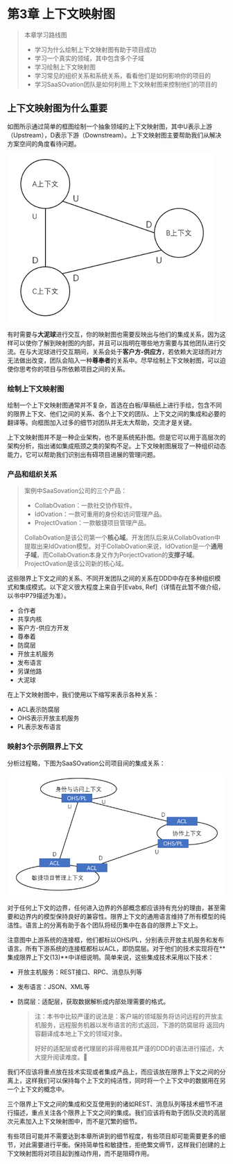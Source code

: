 # 第3章 上下文映射图



> 本章学习路线图
>
> - 学习为什么绘制上下文映射图有助于项目成功
> - 学习一个真实的领域，其中包含多个子域
> - 学习绘制上下文映射图
> - 学习常见的组织关系和系统关系，看看他们是如何影响你的项目的
> - 学习SaaSOvation团队是如何利用上下文映射图来控制他们的项目的



## 上下文映射图为什么重要

如图所示通过简单的框图绘制一个抽象领域的上下文映射图，其中U表示上游（Upstream），D表示下游（Downstream）。上下文映射图主要帮助我们从解决方案空间的角度看待问题。

<img src="实现领域驱动设计03.assets/上下文映射图示例.png" alt="上下文映射图示例" style="zoom:80%;" />

有时需要与**大泥球**进行交互，你的映射图也需要反映出与他们的集成关系，因为这样可以使你了解到映射图的内部，并且可以指明在哪些地方需要与其他团队进行交流。在与大泥球进行交互期间，关系会处于**客户方-供应方**，若依赖大泥球而对方无法做出改变，团队会陷入一种**尊奉者**的关系中。尽早绘制上下文映射图，可以迫使你思考你的项目与所依赖项目之间的关系。





### 绘制上下文映射图

绘制一个上下文映射图通常并不复杂，首选在白板/草稿纸上进行手绘，包含不同的限界上下文、他们之间的关系、各个上下文的团队、上下文之间的集成和必要的翻译等。向框图加入过多的细节对团队并无太大帮助，交流才是关键。

上下文映射图并不是一种企业架构，也不是系统拓扑图。但是它可以用于高层次的架构分析，指出诸如集成瓶颈之类的架构不足。上下文映射图展现了一种组织动态能力，它可以帮助我们识别出有碍项目进展的管理问题。



### 产品和组织关系

> 案例中SaaSovation公司的三个产品：
>
> - CollabOvation：一款社交协作软件。
> - IdOvation：一款可重用的身份和访问管理产品。
> - ProjectOvation：一款敏捷项目管理产品。
>
> CollabOvation是该公司第一个**核心域**。开发团队后来从CollabOvation中提取出来IdOvation模型。对于CollabOvation来说，IdOvation是一个**通用子域**，而CollabOvation本身又作为PorjectOvation的**支撑子域**。ProjectOvation是该公司新的核心域。            

这些限界上下文之间的关系、不同开发团队之间的关系在DDD中存在多种组织模式和集成模式。以下定义很大程度上来自于[Evabs, Ref]（详情在此暂不做介绍，以书中P79描述为准）。

- 合作者
- 共享内核
- 客户方-供应方开发
- 尊奉着
- 防腐层
- 开放主机服务
- 发布语言
- 另谋他路
- 大泥球

在上下文映射图中，我们使用以下缩写来表示各种关系：

- ACL表示防腐层
- OHS表示开放主机服务
- PL表示发布语言



### 映射3个示例限界上下文

分析过程略，下图为SaaSOvation公司项目间的集成关系：

<img src="实现领域驱动设计03.assets/SaaSOvation公司项目间的集成关系.png" alt="SaaSOvation公司项目间的集成关系" style="zoom:80%;" />

对于任何上下文的边界，任何进入边界的外部概念都应该持有充分的理由，甚至需要和边界内的模型保持良好的兼容性。限界上下文的通用语言维持了所有模型的纯洁性。语言上的分离有助于各个团队将经历集中在各自的限界上下文上。

注意图中上游系统的连接框，他们都标以OHS/PL，分别表示开放主机服务和发布语言。所有下游系统的连接框都标以ACL，即防腐层。对于他们的技术实现将在**集成限界上下文(13)**中详细说明。简单来说，这些集成技术采用以下技术：

- 开放主机服务：REST接口、RPC、消息队列等

- 发布语言：JSON、XML等

- 防腐层：适配层，获取数据解析成内部处理需要的格式。

  > 注：本书中比较严谨的说法是：客户端的领域服务将访问远程的开放主机服务，远程服务机器以发布语言的形式返回，下游的防腐层将 返回内容翻译成本地上下文的领域对象。
  >
  > 好好的适配层或者代理层的非得用极其严谨的DDD的语法进行描述，大大提升阅读难度。💩

我们不应该将重点放在技术实现或者集成产品上，而应该放在限界上下文之间的分离上，这样我们可以保持每个上下文的纯洁性，同时将一个上下文中的数据用在另一个上下文的概念中。

三个限界上下文之间的集成和交互使用到的诸如REST、消息队列等技术细节不进行描述，重点关注各个限界上下文之间的集成。我们应该将有助于团队交流的高层次元素加入上下文映射图中，而不是冗繁的细节。

有些项目可能并不需要达到本章所讲到的细节程度，有些项目却可能需要更多的细节，对此需要进行平衡。保持简单性和敏捷性，拒绝繁文缛节，这样我们创建的上下文映射图将对项目起到推动作用，而不是阻碍作用。